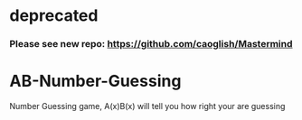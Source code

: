 # deprecated 
### Please see new repo: https://github.com/caoglish/Mastermind


AB-Number-Guessing
==================

Number Guessing game, A(x)B(x) will tell you how right your are guessing 

